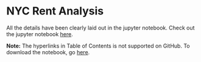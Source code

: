# NYC Rent Analysis

All the details have been clearly laid out in the jupyter notebook. Check out the jupyter notebook [here](https://nbviewer.jupyter.org/github/thisismayanktiwari/nyc_rent_analysis/blob/main/NYC%20Rent%20Analysis.ipynb).

**Note:** The hyperlinks in Table of Contents is not supported on GitHub. To download the notebook, go [here](https://github.com/thisismayanktiwari/nyc_rent_analysis/blob/main/NYC%20Rent%20Analysis.ipynb).
